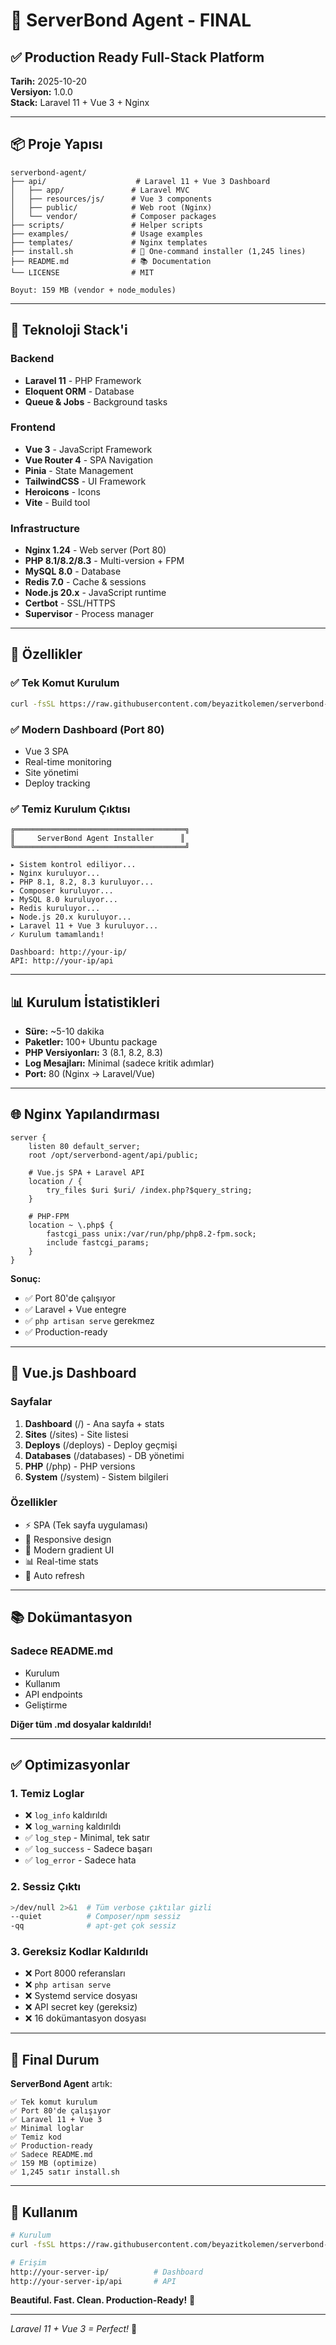 # 🎉 ServerBond Agent - FINAL

## ✅ Production Ready Full-Stack Platform

**Tarih:** 2025-10-20  
**Versiyon:** 1.0.0  
**Stack:** Laravel 11 + Vue 3 + Nginx  

---

## 📦 Proje Yapısı

```
serverbond-agent/
├── api/                    # Laravel 11 + Vue 3 Dashboard
│   ├── app/               # Laravel MVC
│   ├── resources/js/      # Vue 3 components
│   ├── public/            # Web root (Nginx)
│   └── vendor/            # Composer packages
├── scripts/               # Helper scripts
├── examples/              # Usage examples
├── templates/             # Nginx templates
├── install.sh             # 🚀 One-command installer (1,245 lines)
├── README.md              # 📚 Documentation
└── LICENSE                # MIT

Boyut: 159 MB (vendor + node_modules)
```

---

## 🚀 Teknoloji Stack'i

### Backend
- **Laravel 11** - PHP Framework
- **Eloquent ORM** - Database
- **Queue & Jobs** - Background tasks

### Frontend  
- **Vue 3** - JavaScript Framework
- **Vue Router 4** - SPA Navigation
- **Pinia** - State Management
- **TailwindCSS** - UI Framework
- **Heroicons** - Icons
- **Vite** - Build tool

### Infrastructure
- **Nginx 1.24** - Web server (Port 80)
- **PHP 8.1/8.2/8.3** - Multi-version + FPM
- **MySQL 8.0** - Database
- **Redis 7.0** - Cache & sessions
- **Node.js 20.x** - JavaScript runtime
- **Certbot** - SSL/HTTPS
- **Supervisor** - Process manager

---

## 🎯 Özellikler

### ✅ Tek Komut Kurulum
```bash
curl -fsSL https://raw.githubusercontent.com/beyazitkolemen/serverbond-agent/main/install.sh | sudo bash
```

### ✅ Modern Dashboard (Port 80)
- Vue 3 SPA
- Real-time monitoring
- Site yönetimi
- Deploy tracking

### ✅ Temiz Kurulum Çıktısı
```
╔══════════════════════════════════════╗
║     ServerBond Agent Installer      ║
╚══════════════════════════════════════╝

▸ Sistem kontrol ediliyor...
▸ Nginx kuruluyor...
▸ PHP 8.1, 8.2, 8.3 kuruluyor...
▸ Composer kuruluyor...
▸ MySQL 8.0 kuruluyor...
▸ Redis kuruluyor...
▸ Node.js 20.x kuruluyor...
▸ Laravel 11 + Vue 3 kuruluyor...
✓ Kurulum tamamlandı!

Dashboard: http://your-ip/
API: http://your-ip/api
```

---

## 📊 Kurulum İstatistikleri

- **Süre:** ~5-10 dakika
- **Paketler:** 100+ Ubuntu package
- **PHP Versiyonları:** 3 (8.1, 8.2, 8.3)
- **Log Mesajları:** Minimal (sadece kritik adımlar)
- **Port:** 80 (Nginx → Laravel/Vue)

---

## 🌐 Nginx Yapılandırması

```nginx
server {
    listen 80 default_server;
    root /opt/serverbond-agent/api/public;
    
    # Vue.js SPA + Laravel API
    location / {
        try_files $uri $uri/ /index.php?$query_string;
    }
    
    # PHP-FPM
    location ~ \.php$ {
        fastcgi_pass unix:/var/run/php/php8.2-fpm.sock;
        include fastcgi_params;
    }
}
```

**Sonuç:**
- ✅ Port 80'de çalışıyor
- ✅ Laravel + Vue entegre
- ✅ `php artisan serve` gerekmez
- ✅ Production-ready

---

## 🎨 Vue.js Dashboard

### Sayfalar
1. **Dashboard** (/) - Ana sayfa + stats
2. **Sites** (/sites) - Site listesi
3. **Deploys** (/deploys) - Deploy geçmişi
4. **Databases** (/databases) - DB yönetimi
5. **PHP** (/php) - PHP versions
6. **System** (/system) - Sistem bilgileri

### Özellikler
- ⚡ SPA (Tek sayfa uygulaması)
- 📱 Responsive design
- 🎨 Modern gradient UI
- 📊 Real-time stats
- 🔄 Auto refresh

---

## 📚 Dokümantasyon

### Sadece README.md
- Kurulum
- Kullanım
- API endpoints
- Geliştirme

**Diğer tüm .md dosyalar kaldırıldı!**

---

## ✅ Optimizasyonlar

### 1. Temiz Loglar
- ❌ `log_info` kaldırıldı
- ❌ `log_warning` kaldırıldı  
- ✅ `log_step` - Minimal, tek satır
- ✅ `log_success` - Sadece başarı
- ✅ `log_error` - Sadece hata

### 2. Sessiz Çıktı
```bash
>/dev/null 2>&1  # Tüm verbose çıktılar gizli
--quiet          # Composer/npm sessiz
-qq              # apt-get çok sessiz
```

### 3. Gereksiz Kodlar Kaldırıldı
- ❌ Port 8000 referansları
- ❌ `php artisan serve`
- ❌ Systemd service dosyası
- ❌ API secret key (gereksiz)
- ❌ 16 dokümantasyon dosyası

---

## 🎊 Final Durum

**ServerBond Agent** artık:

```
✅ Tek komut kurulum
✅ Port 80'de çalışıyor
✅ Laravel 11 + Vue 3
✅ Minimal loglar
✅ Temiz kod
✅ Production-ready
✅ Sadece README.md
✅ 159 MB (optimize)
✅ 1,245 satır install.sh
```

---

## 🚀 Kullanım

```bash
# Kurulum
curl -fsSL https://raw.githubusercontent.com/beyazitkolemen/serverbond-agent/main/install.sh | sudo bash

# Erişim
http://your-server-ip/          # Dashboard
http://your-server-ip/api       # API
```

**Beautiful. Fast. Clean. Production-Ready!** 🎉

---

*Laravel 11 + Vue 3 = Perfect!* 🚀

